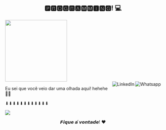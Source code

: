 


<h2 align="center">🅿🆁🅾🅶🆁🅰🅼🅼🅸🅽🅶! 💻</h2>

 <div>
<a href="https://github.com/UskOops" title="minhas_linguagens" align="right">
  
  <img height="200em" src="https://github-readme-stats.vercel.app/api/top-langs/?username=UskOops&layout=compact&langs_count=7&theme=chartreuse-dark"/>
</div>
    
<a href="https://api.whatsapp.com/send?phone=+5531984542217">
    <img src="https://img.shields.io/badge/-Whatsapp-4CA143?style=flat&labelColor=4CA143&logo=whatsapp&logoColor=black" title="Text me" align="right" alt="Whatsapp">
</a>

<a href="https://www.linkedin.com/in/marco-ant%C3%B4nio-5a420418a/">
    <img src="https://img.shields.io/badge/-LinkedIn-blue?style=flat&logo=Linkedin&logoColor=white" title="My Social Network" align="right" alt="LinkedIn">
</a>



    
  
Eu sei que você veio dar uma olhada aqui! hehehe 👀👀 <br></p>
<p align="center"> <p>⬇⬇⬇⬇⬇⬇⬇⬇⬇⬇⬇⬇</p>
   <img alingn="center" src="https://profile-counter.glitch.me/Tonho/count.svg" /></p>
<p align="center">
𝙁𝙞𝙦𝙪𝙚 𝙖́ 𝙫𝙤𝙣𝙩𝙖𝙙𝙚! ♥
</p>



